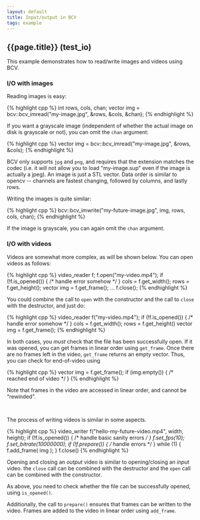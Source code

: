 ```yaml
---
layout: default
title: Input/output in BCV
tags: example
---
```

## {{page.title}} (test_io)

This example demonstrates how to read/write images and videos using BCV.

### I/O with images

Reading images is easy:

{% highlight cpp %}
int rows, cols, chan;
vector<uchar> img = bcv::bcv_imread<uchar>("my-image.jpg", &rows, &cols, &chan);
{% endhighlight %}

If you want a grayscale image (independent of whether the actual image on disk is grayscale or not), 
you can omit the `chan` argument:

{% highlight cpp %}
vector<uchar> img = bcv::bcv_imread<uchar>("my-image.jpg", &rows, &cols);
{% endhighlight %}

BCV only supports `jpg` and `png`, and requires that the extension matches the codec (i.e. it will not allow you to load "my-image.sup" even if the image is actually a jpeg). An image is just a STL vector. Data order is similar to opencv -- channels are fastest changing, followed by columns, and lastly rows.

Writing the images is quite similar:

{% highlight cpp %}
bcv::bcv_imwrite<uchar>("my-future-image.jpg", img, rows, cols, chan);
{% endhighlight %}

If the image is grayscale, you can again omit the `chan` argument.

### I/O with videos

Videos are somewhat more complex, as will be shown below.
You can open videos as follows:

{% highlight cpp %}
video_reader f;
f.open("my-video.mp4");
if (!f.is_opened()) { /* handle error somehow */ }
cols = f.get_width();
rows = f.get_height();
vector<uchar> img = f.get_frame<uchar>();
...
f.close();
{% endhighlight %}

You could combine the call to `open` with the constructor and the call to `close`
with the destructor, and just do:

{% highlight cpp %}
video_reader f("my-video.mp4");
if (!f.is_opened()) { /* handle error somehow */ }
cols = f.get_width();
rows = f.get_height()
vector<uchar> img = f.get_frame<uchar>();
{% endhighlight %}

In both cases, you *must* check that the file has been successfully open. If it
was opened, you can get frames in linear order using `get_frame`. Once there 
are no frames left in the video, `get_frame` returns an empty vector. Thus, you
can check for end-of-video using

{% highlight cpp %}
vector<uchar> img = f.get_frame<uchar>();
if (img.empty()) { /* reached end of video */ }
{% endhighlight %}

Note that frames in the video are accessed in linear order, and cannot be "rewinded".

      
<br>    
    
The process of writing videos is similar in some aspects.

{% highlight cpp %}
video_writer f("hello-my-future-video.mp4", width, height);
if (!f.is_opened()) { /* handle basic sanity errors */ }
f.set_fps(10);
f.set_bitrate(10000000);
if (!f.prepare()) { /* handle errors */ }
while (1) { f.add_frame( img ); }
f.close()
{% endhighlight %}

Opening and closing an *output* video is similar to opening/closing
an *input* video. the `close` call can be combined with the destructor and the `open`
call can be combined with the constructor.

As above, you need to check whether the file can be successfully opened, using `is_opened()`.

Additionally, the call to `prepare()` ensures that frames can be written to the video. Frames
are added to the video in linear order using `add_frame`.

